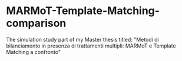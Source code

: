 # MARMoT-Template-Matching-comparison
The simulation study part of my Master thesis titled: "Metodi di bilanciamento in presenza di trattamenti multipli: MARMoT e Template Matching a confronto"
